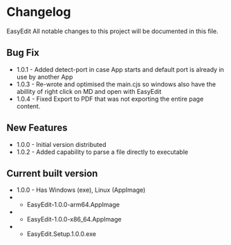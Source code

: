 # Changelog

EasyEdit All notable changes to this project will be documented in this file.

## Bug Fix
- 1.0.1 - Added detect-port in case App starts and default port is already in use by another App
- 1.0.3 - Re-wrote and optimised the main.cjs so windows also have the abillity of right click on MD and open with EasyEdit
- 1.0.4 - Fixed Export to PDF that was not exporting the entire page content.

## New Features
- 1.0.0 - Initial version distributed
- 1.0.2 - Added capability to parse a file directly to executable

## Current built version
- 1.0.0 - Has Windows (exe), Linux (AppImage)
- - EasyEdit-1.0.0-arm64.AppImage
- - EasyEdit-1.0.0-x86_64.AppImage
- - EasyEdit.Setup.1.0.0.exe
